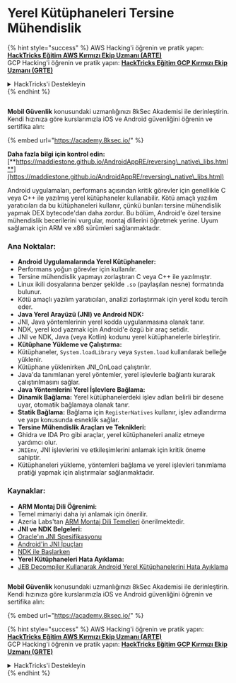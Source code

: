 # Yerel Kütüphaneleri Tersine Mühendislik

{% hint style="success" %}
AWS Hacking'i öğrenin ve pratik yapın:<img src="/.gitbook/assets/arte.png" alt="" data-size="line">[**HackTricks Eğitim AWS Kırmızı Ekip Uzmanı (ARTE)**](https://training.hacktricks.xyz/courses/arte)<img src="/.gitbook/assets/arte.png" alt="" data-size="line">\
GCP Hacking'i öğrenin ve pratik yapın: <img src="/.gitbook/assets/grte.png" alt="" data-size="line">[**HackTricks Eğitim GCP Kırmızı Ekip Uzmanı (GRTE)**<img src="/.gitbook/assets/grte.png" alt="" data-size="line">](https://training.hacktricks.xyz/courses/grte)

<details>

<summary>HackTricks'i Destekleyin</summary>

* [**abonelik planlarını**](https://github.com/sponsors/carlospolop) kontrol edin!
* **💬 [**Discord grubuna**](https://discord.gg/hRep4RUj7f) veya [**telegram grubuna**](https://t.me/peass) katılın ya da **Twitter'da** 🐦 [**@hacktricks\_live**](https://twitter.com/hacktricks\_live)** bizi takip edin.**
* **Hacking ipuçlarını paylaşmak için** [**HackTricks**](https://github.com/carlospolop/hacktricks) ve [**HackTricks Cloud**](https://github.com/carlospolop/hacktricks-cloud) github reposuna PR gönderin.

</details>
{% endhint %}

<figure><img src="/.gitbook/assets/image (2).png" alt=""><figcaption></figcaption></figure>

**Mobil Güvenlik** konusundaki uzmanlığınızı 8kSec Akademisi ile derinleştirin. Kendi hızınıza göre kurslarımızla iOS ve Android güvenliğini öğrenin ve sertifika alın:

{% embed url="https://academy.8ksec.io/" %}


**Daha fazla bilgi için kontrol edin:** [**https://maddiestone.github.io/AndroidAppRE/reversing\_native\_libs.html**](https://maddiestone.github.io/AndroidAppRE/reversing\_native\_libs.html)

Android uygulamaları, performans açısından kritik görevler için genellikle C veya C++ ile yazılmış yerel kütüphaneler kullanabilir. Kötü amaçlı yazılım yaratıcıları da bu kütüphaneleri kullanır, çünkü bunları tersine mühendislik yapmak DEX bytecode'dan daha zordur. Bu bölüm, Android'e özel tersine mühendislik becerilerini vurgular, montaj dillerini öğretmek yerine. Uyum sağlamak için ARM ve x86 sürümleri sağlanmaktadır.

### Ana Noktalar:

* **Android Uygulamalarında Yerel Kütüphaneler:**
* Performans yoğun görevler için kullanılır.
* Tersine mühendislik yapmayı zorlaştıran C veya C++ ile yazılmıştır.
* Linux ikili dosyalarına benzer şekilde `.so` (paylaşılan nesne) formatında bulunur.
* Kötü amaçlı yazılım yaratıcıları, analizi zorlaştırmak için yerel kodu tercih eder.
* **Java Yerel Arayüzü (JNI) ve Android NDK:**
* JNI, Java yöntemlerinin yerel kodda uygulanmasına olanak tanır.
* NDK, yerel kod yazmak için Android'e özgü bir araç setidir.
* JNI ve NDK, Java (veya Kotlin) kodunu yerel kütüphanelerle birleştirir.
* **Kütüphane Yükleme ve Çalıştırma:**
* Kütüphaneler, `System.loadLibrary` veya `System.load` kullanılarak belleğe yüklenir.
* Kütüphane yüklenirken JNI\_OnLoad çalıştırılır.
* Java'da tanımlanan yerel yöntemler, yerel işlevlerle bağlantı kurarak çalıştırılmasını sağlar.
* **Java Yöntemlerini Yerel İşlevlere Bağlama:**
* **Dinamik Bağlama:** Yerel kütüphanelerdeki işlev adları belirli bir desene uyar, otomatik bağlamaya olanak tanır.
* **Statik Bağlama:** Bağlama için `RegisterNatives` kullanır, işlev adlandırma ve yapı konusunda esneklik sağlar.
* **Tersine Mühendislik Araçları ve Teknikleri:**
* Ghidra ve IDA Pro gibi araçlar, yerel kütüphaneleri analiz etmeye yardımcı olur.
* `JNIEnv`, JNI işlevlerini ve etkileşimlerini anlamak için kritik öneme sahiptir.
* Kütüphaneleri yükleme, yöntemleri bağlama ve yerel işlevleri tanımlama pratiği yapmak için alıştırmalar sağlanmaktadır.

### Kaynaklar:

* **ARM Montaj Dili Öğrenimi:**
* Temel mimariyi daha iyi anlamak için önerilir.
* Azeria Labs'tan [ARM Montaj Dili Temelleri](https://azeria-labs.com/writing-arm-assembly-part-1/) önerilmektedir.
* **JNI ve NDK Belgeleri:**
* [Oracle'ın JNI Spesifikasyonu](https://docs.oracle.com/javase/7/docs/technotes/guides/jni/spec/jniTOC.html)
* [Android'in JNI İpuçları](https://developer.android.com/training/articles/perf-jni)
* [NDK ile Başlarken](https://developer.android.com/ndk/guides/)
* **Yerel Kütüphaneleri Hata Ayıklama:**
* [JEB Decompiler Kullanarak Android Yerel Kütüphanelerini Hata Ayıklama](https://medium.com/@shubhamsonani/how-to-debug-android-native-libraries-using-jeb-decompiler-eec681a22cf3)


<figure><img src="/.gitbook/assets/image (2).png" alt=""><figcaption></figcaption></figure>

**Mobil Güvenlik** konusundaki uzmanlığınızı 8kSec Akademisi ile derinleştirin. Kendi hızınıza göre kurslarımızla iOS ve Android güvenliğini öğrenin ve sertifika alın:

{% embed url="https://academy.8ksec.io/" %}

{% hint style="success" %}
AWS Hacking'i öğrenin ve pratik yapın:<img src="/.gitbook/assets/arte.png" alt="" data-size="line">[**HackTricks Eğitim AWS Kırmızı Ekip Uzmanı (ARTE)**](https://training.hacktricks.xyz/courses/arte)<img src="/.gitbook/assets/arte.png" alt="" data-size="line">\
GCP Hacking'i öğrenin ve pratik yapın: <img src="/.gitbook/assets/grte.png" alt="" data-size="line">[**HackTricks Eğitim GCP Kırmızı Ekip Uzmanı (GRTE)**<img src="/.gitbook/assets/grte.png" alt="" data-size="line">](https://training.hacktricks.xyz/courses/grte)

<details>

<summary>HackTricks'i Destekleyin</summary>

* [**abonelik planlarını**](https://github.com/sponsors/carlospolop) kontrol edin!
* **💬 [**Discord grubuna**](https://discord.gg/hRep4RUj7f) veya [**telegram grubuna**](https://t.me/peass) katılın ya da **Twitter'da** 🐦 [**@hacktricks\_live**](https://twitter.com/hacktricks\_live)** bizi takip edin.**
* **Hacking ipuçlarını paylaşmak için** [**HackTricks**](https://github.com/carlospolop/hacktricks) ve [**HackTricks Cloud**](https://github.com/carlospolop/hacktricks-cloud) github reposuna PR gönderin.

</details>
{% endhint %}
